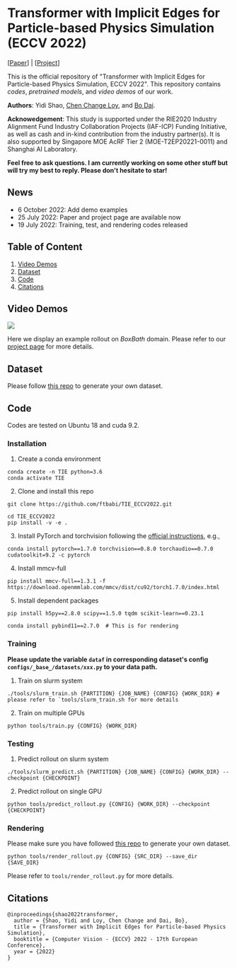 # Transformer with Implicit Edges for Particle-based Physics Simulation (ECCV 2022)

\[[Paper](http://arxiv.org/abs/2207.10860)\] | \[[Project](https://www.mmlab-ntu.com/project/tie/index.html)\]

This is the official repository of "Transformer with Implicit Edges for Particle-based Physics Simulation, ECCV 2022". This repository contains *codes*, *pretrained models*, and *video demos* of our work.

**Authors**: Yidi Shao, [Chen Change Loy](https://www.mmlab-ntu.com/person/ccloy/),  and [Bo Dai](http://daibo.info/).

**Acknowedgement**: This study is supported under the RIE2020 Industry Alignment Fund Industry Collaboration Projects (IAF-ICP) Funding Initiative, as well as cash and in-kind contribution from the industry partner(s). It is also supported by Singapore MOE AcRF Tier 2 (MOE-T2EP20221-0011) and Shanghai AI Laboratory. 

**Feel free to ask questions. I am currently working on some other stuff but will try my best to reply. Please don't hesitate to star!** 

## News
- 6 October 2022: Add demo examples
- 25 July 2022: Paper and project page are available now
- 19 July 2022: Training, test, and rendering codes released

## Table of Content
1. [Video Demos](#video-demos)
2. [Dataset](#dataset)
3. [Code](#code)
4. [Citations](#citations)

## Video Demos
![](imgs/demo.gif)

Here we display an example rollout on *BoxBath* domain. 
Please refer to our [project page](https://www.mmlab-ntu.com/project/tie/index.html) for more details.

## Dataset
Please follow [this repo](https://github.com/YunzhuLi/DPI-Net.git) to generate your own dataset.

## Code
Codes are tested on Ubuntu 18 and cuda 9.2.

### Installation
1. Create a conda environment
```
conda create -n TIE python=3.6
conda activate TIE
```
2. Clone and install this repo
```
git clone https://github.com/ftbabi/TIE_ECCV2022.git

cd TIE_ECCV2022
pip install -v -e .
```
3. Install PyTorch and torchvision following the [official instructions](https://pytorch.org/get-started/locally/), e.g.,
```
conda install pytorch==1.7.0 torchvision==0.8.0 torchaudio==0.7.0 cudatoolkit=9.2 -c pytorch
```
4. Install mmcv-full
```
pip install mmcv-full==1.3.1 -f https://download.openmmlab.com/mmcv/dist/cu92/torch1.7.0/index.html
```
5. Install dependent packages

```
pip install h5py==2.8.0 scipy==1.5.0 tqdm scikit-learn==0.23.1

conda install pybind11==2.7.0  # This is for rendering
```

### Training
**Please update the variable `dataf` in corresponding dataset's config `configs/_base_/datasets/xxx.py` to your data path.**

1. Train on slurm system
```
./tools/slurm_train.sh {PARTITION} {JOB_NAME} {CONFIG} {WORK_DIR} # please refer to `tools/slurm_train.sh for more details
```
2. Train on multiple GPUs
```
python tools/train.py {CONFIG} {WORK_DIR}
```

### Testing
1. Predict rollout on slurm system
```
./tools/slurm_predict.sh {PARTITION} {JOB_NAME} {CONFIG} {WORK_DIR} --checkpoint {CHECKPOINT}
```
2. Predict rollout on single GPU
```
python tools/predict_rollout.py {CONFIG} {WORK_DIR} --checkpoint {CHECKPOINT}
```

### Rendering
Please make sure you have followed [this repo](https://github.com/YunzhuLi/DPI-Net.git) to generate your own dataset.
```
python tools/render_rollout.py {CONFIG} {SRC_DIR} --save_dir {SAVE_DIR}
```
Please refer to `tools/render_rollout.py` for more details.

## Citations
```
@inproceedings{shao2022transformer,
  author = {Shao, Yidi and Loy, Chen Change and Dai, Bo},
  title = {Transformer with Implicit Edges for Particle-based Physics Simulation},
  booktitle = {Computer Vision - {ECCV} 2022 - 17th European Conference},
  year = {2022}
}
```
